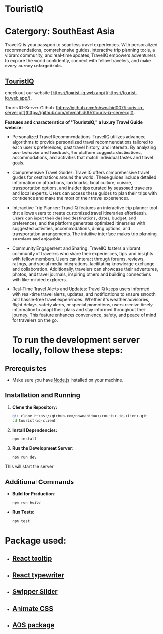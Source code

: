 # TouristIQ 
# Catergory: SouthEast Asia

TravelIQ is your passport to seamless travel experiences. With personalized recommendations, comprehensive guides, interactive trip planning tools, a vibrant community, and real-time updates, TravelIQ empowers adventurers to explore the world confidently, connect with fellow travelers, and make every journey unforgettable.

 ## [TouristIQ](https://tourist-iq.web.app/)

  check out our website [https://tourist-iq.web.app/](https://tourist-iq.web.app/).

  TouristIQ-Server-Github: [https://github.com/nhwnahid007/touris-iq-server.git](https://github.com/nhwnahid007/touris-iq-server.git).



 **Features and characteristics of "TouristsIQ," a luxury Travel Guide website:**

 - Personalized Travel Recommendations: TravelIQ utilizes advanced algorithms to provide personalized travel recommendations tailored to each user's preferences, past travel history, and interests. By analyzing user behavior and feedback, the platform suggests destinations, accommodations, and activities that match individual tastes and travel goals.
 - Comprehensive Travel Guides: TravelIQ offers comprehensive travel guides for destinations around the world. These guides include detailed information on attractions, landmarks, local culture, cuisine, transportation options, and insider tips curated by seasoned travelers and local experts. Users can access these guides to plan their trips with confidence and make the most of their travel experiences.
 - Interactive Trip Planner: TravelIQ features an interactive trip planner tool that allows users to create customized travel itineraries effortlessly. Users can input their desired destinations, dates, budget, and preferences, and the platform generates optimized itineraries with suggested activities, accommodations, dining options, and transportation arrangements. The intuitive interface makes trip planning seamless and enjoyable.
 - Community Engagement and Sharing: TravelIQ fosters a vibrant community of travelers who share their experiences, tips, and insights with fellow members. Users can interact through forums, reviews, ratings, and social media integrations, facilitating knowledge exchange and collaboration. Additionally, travelers can showcase their adventures, photos, and travel journals, inspiring others and building connections with like-minded explorers.
 - Real-Time Travel Alerts and Updates: TravelIQ keeps users informed with real-time travel alerts, updates, and notifications to ensure smooth and hassle-free travel experiences. Whether it's weather advisories, flight delays, safety alerts, or special promotions, users receive timely information to adapt their plans and stay informed throughout their journey. This feature enhances convenience, safety, and peace of mind for travelers on the go.


   # To run the development server locally, follow these steps:



## Prerequisites

- Make sure you have [Node.js](https://nodejs.org/) installed on your machine.

## Installation and Running

1. **Clone the Repository:**
    ```bash
    git clone https://github.com/nhwnahid007/tourist-iq-client.git
    cd tourist-iq-client
    ```

2. **Install Dependencies:**
    ```bash
    npm install
    ```

3. **Run the Development Server:**
    ```bash
    npm run dev
    ```

This will start the server

## Additional Commands

- **Build for Production:**
    ```bash
    npm run build
    ```

- **Run Tests:**
    ```bash
    npm test
    ```

# Package used:

-  ## [React tooltip](https://www.npmjs.com/package/react-tooltip)
-  ## [React typewriter](https://www.npmjs.com/package/react-simple-typewriter)
-  ## [Swipper Slider](https://swiperjs.com/)
-  ## [Animate CSS](https://animate.style/)
-  ## [AOS package](https://michalsnik.github.io/aos/)
